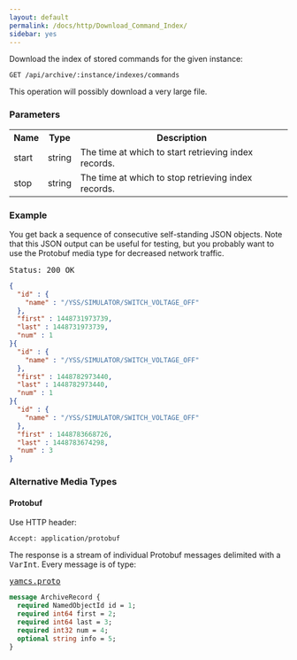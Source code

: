 ```yaml
---
layout: default
permalink: /docs/http/Download_Command_Index/
sidebar: yes
---
```


Download the index of stored commands for the given instance:

    GET /api/archive/:instance/indexes/commands

<div class="hint">
This operation will possibly download a very large file.
</div>

### Parameters

<table class="inline">
  <tr>
    <th>Name</th>
    <th>Type</th>
    <th>Description</th>
  </tr>
  <tr>
    <td class="code">start</td>
    <td class="code">string</td>
    <td>The time at which to start retrieving index records.</td>
  </tr>
  <tr>
    <td class="code">stop</td>
    <td class="code">string</td>
    <td>The time at which to stop retrieving index records.</td> 
  </tr>
</table>
    
### Example

You get back a sequence of consecutive self-standing JSON objects. Note that this JSON output can be useful for testing, but you probably want to use the Protobuf media type for decreased network traffic.

<pre class="header">
Status: 200 OK
</pre>

```json
{
  "id" : {
    "name" : "/YSS/SIMULATOR/SWITCH_VOLTAGE_OFF"
  },
  "first" : 1448731973739,
  "last" : 1448731973739,
  "num" : 1
}{
  "id" : {
    "name" : "/YSS/SIMULATOR/SWITCH_VOLTAGE_OFF"
  },
  "first" : 1448782973440,
  "last" : 1448782973440,
  "num" : 1
}{
  "id" : {
    "name" : "/YSS/SIMULATOR/SWITCH_VOLTAGE_OFF"
  },
  "first" : 1448783668726,
  "last" : 1448783674298,
  "num" : 3
}
```

### Alternative Media Types

#### Protobuf

Use HTTP header:

    Accept: application/protobuf

The response is a stream of individual Protobuf messages delimited with a <tt>VarInt</tt>. Every message is of type:

<pre class="r header"><a href="{{ site.proto }}/yamcs.proto">yamcs.proto</a></pre>
```proto
message ArchiveRecord {
  required NamedObjectId id = 1;
  required int64 first = 2;
  required int64 last = 3;
  required int32 num = 4;
  optional string info = 5;
}
```
